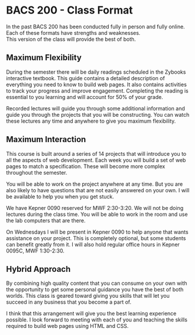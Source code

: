 # BACS 200 - Class Format

In the past BACS 200 has been conducted fully in person and fully online.
Each of these formats have strengths and weaknesses.  
This version of the class will provide the best of both.


## Maximum Flexibility

During the semester there will be daily readings scheduled in the Zybooks
interactive textbook.  This guide contains a detailed description of everything
you need to know to build web pages.  It also contains activities to track
your progress and improve engagement.
Completing the reading is essential to you learning and will account for 50% 
of your grade.

Recorded lectures will guide you through some additional information and
guide you through the projects that you will be constructing.  You can watch
these lectures any time and anywhere to give you maximum flexibility.


## Maximum Interaction

This course is built around a series of 14 projects that will introduce you to all
the aspects of web development.  Each week you will build a set of web pages
to match a specification.  These will become more complex throughout the 
semester.

You will be able to work on the project anywhere at any time.  But you are
also likely to have questions that are not easily answered on your own.  I will
be available to help you when you get stuck.

We have Kepner 0090 reserved for MWF 2:30-3:20. We will not be doing lectures
during the class time.  You will be able
to work in the room and use the lab computers that are there.  

On Wednesdays I
will be present in Kepner 0090 to help anyone that wants assistance on your project.
This is completely optional, but some students can benefit greatly from it. 
I will also
hold regular office hours in Kepner 0095C, MWF 1:30-2:30. 


## Hybrid Approach

By combining high quality content that you can consume on your own with the 
opportunity to get some personal guidance you have the best of both worlds.
This class is geared toward giving you skills that will let you succeed in
any business that you become a part of.

I think that this arrangement will give you the best learning experience possible.
I look forward to meeting with each of you and teaching the skills required
to build web pages using HTML and CSS.
